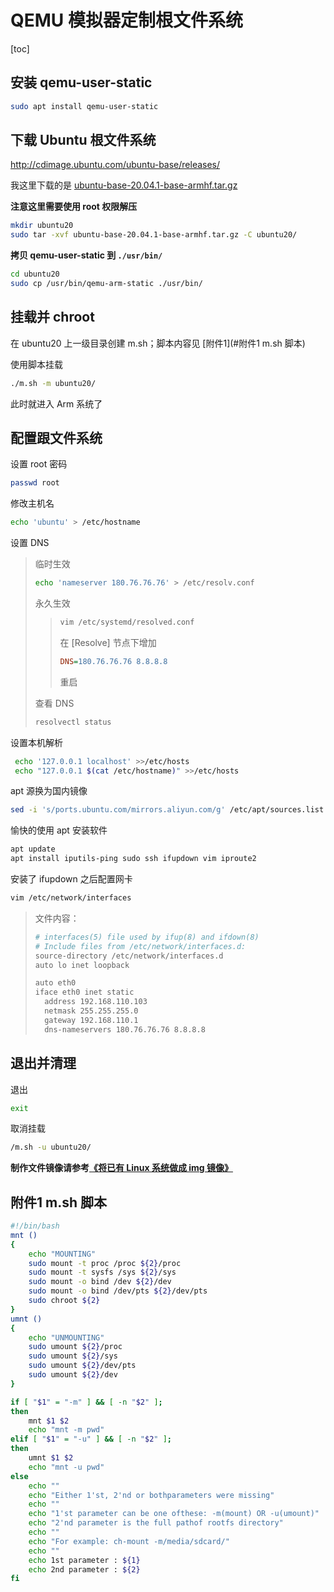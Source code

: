 # QEMU 模拟器定制根文件系统

[toc]

## 安装 qemu-user-static

```bash
sudo apt install qemu-user-static
```

 

## 下载 Ubuntu 根文件系统

<http://cdimage.ubuntu.com/ubuntu-base/releases/>

我这里下载的是 [ubuntu-base-20.04.1-base-armhf.tar.gz](http://cdimage.ubuntu.com/ubuntu-base/releases/20.04/release/ubuntu-base-20.04.1-base-armhf.tar.gz)

**注意这里需要使用 root 权限解压**

```bash
mkdir ubuntu20
sudo tar -xvf ubuntu-base-20.04.1-base-armhf.tar.gz -C ubuntu20/
```

**拷贝 qemu-user-static 到 `./usr/bin/`**

```bash
cd ubuntu20
sudo cp /usr/bin/qemu-arm-static ./usr/bin/
```



## 挂载并 chroot

在 ubuntu20 上一级目录创建 m.sh；脚本内容见 [附件1](#附件1 m.sh 脚本)

使用脚本挂载

```bash
./m.sh -m ubuntu20/
```

此时就进入 Arm 系统了



## 配置跟文件系统

设置 root 密码

```bash
passwd root
```

修改主机名

```bash
echo 'ubuntu' > /etc/hostname
```

设置 DNS

> 临时生效
>
> ```bash
> echo 'nameserver 180.76.76.76' > /etc/resolv.conf
> ```
>
> 永久生效
>
> > ```bash
> > vim /etc/systemd/resolved.conf
> > ```
> > 
> > 在 [Resolve] 节点下增加
> > 
> > ```ini
> > DNS=180.76.76.76 8.8.8.8
> > ```
> > 
> >  重启
>
> 查看 DNS 
>
> ```bash
>resolvectl status
> ```


设置本机解析

```bash
 echo '127.0.0.1 localhost' >>/etc/hosts
 echo "127.0.0.1 $(cat /etc/hostname)" >>/etc/hosts
```

apt 源换为国内镜像

```bash
sed -i 's/ports.ubuntu.com/mirrors.aliyun.com/g' /etc/apt/sources.list
```

愉快的使用 apt 安装软件

```bash
apt update
apt install iputils-ping sudo ssh ifupdown vim iproute2
```

安装了 ifupdown 之后配置网卡

```bash
vim /etc/network/interfaces
```

> 文件内容：
> 
> ```bash
> # interfaces(5) file used by ifup(8) and ifdown(8)
> # Include files from /etc/network/interfaces.d:
> source-directory /etc/network/interfaces.d
> auto lo inet loopback
> 
> auto eth0
> iface eth0 inet static
>   address 192.168.110.103
>   netmask 255.255.255.0
>   gateway 192.168.110.1
>   dns-nameservers 180.76.76.76 8.8.8.8
> ```

## 退出并清理

退出

```bash
exit
```

取消挂载

```bash
/m.sh -u ubuntu20/
```



**制作文件镜像请参考[《将已有 Linux 系统做成 img 镜像》](001_LinuxSystemToImage.md)**



## 附件1 m.sh 脚本

```bash
#!/bin/bash
mnt () 
{
    echo "MOUNTING"
    sudo mount -t proc /proc ${2}/proc
    sudo mount -t sysfs /sys ${2}/sys
    sudo mount -o bind /dev ${2}/dev
    sudo mount -o bind /dev/pts ${2}/dev/pts      
    sudo chroot ${2}    
}
umnt ()
{
    echo "UNMOUNTING"
    sudo umount ${2}/proc
    sudo umount ${2}/sys
    sudo umount ${2}/dev/pts
    sudo umount ${2}/dev
}

if [ "$1" = "-m" ] && [ -n "$2" ];
then
    mnt $1 $2
    echo "mnt -m pwd"
elif [ "$1" = "-u" ] && [ -n "$2" ];
then
    umnt $1 $2
    echo "mnt -u pwd"
else
    echo ""
    echo "Either 1'st, 2'nd or bothparameters were missing"
    echo ""
    echo "1'st parameter can be one ofthese: -m(mount) OR -u(umount)"
    echo "2'nd parameter is the full pathof rootfs directory"
    echo ""
    echo "For example: ch-mount -m/media/sdcard/"
    echo ""
    echo 1st parameter : ${1}
    echo 2nd parameter : ${2}
fi
```
